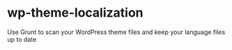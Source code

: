 # wp-theme-localization
Use Grunt to scan your WordPress theme files and keep your language files up to date
